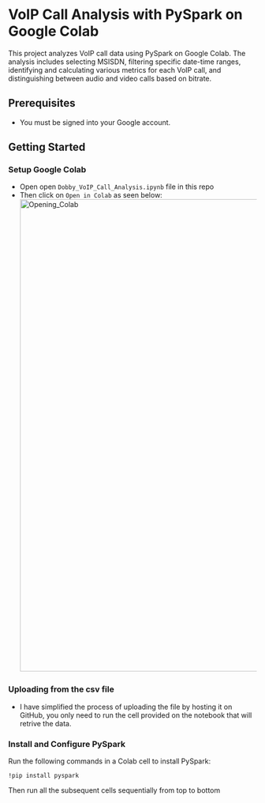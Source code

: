 # VoIP Call Analysis with PySpark on Google Colab

This project analyzes VoIP call data using PySpark on Google Colab. The analysis includes selecting MSISDN, filtering specific date-time ranges, identifying and calculating various metrics for each VoIP call, and distinguishing between audio and video calls based on bitrate.

## Prerequisites

* You must be signed into your Google account.


## Getting Started

### Setup Google Colab

* Open open `Dobby_VoIP_Call_Analysis.ipynb` file in this repo
* Then click on `Open in Colab` as seen below: <br>
   <img width="956" alt="Opening_Colab" src="https://github.com/user-attachments/assets/57afedbc-fc0b-4d13-b303-1b2ec3ee8e5a">


### Uploading from the csv file
* I have simplified the process of uploading the file by hosting it on GitHub, you only need to run the cell provided on the notebook that will retrive the data.

### Install and Configure PySpark

Run the following commands in a Colab cell to install PySpark:

```
!pip install pyspark
```
Then run all the subsequent cells sequentially from top to bottom
